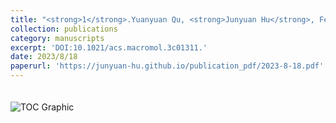 ```yaml
---
title: "<strong>1</strong>.Yuanyuan Qu, <strong>Junyuan Hu</strong>, Fengzhen Guo, Dong Ji, Yuguang Li, Zhenjiang Li, Yunsheng Xu, Jin Huang\\*, Lili Zhao\\*, Kai Guo\\*,Understanding Alkali Cation-Assisted Ring-Opening Polymerization of Macrocyclic Carbonate: Kinetics and Thermodynamics,<strong>Macromolecules</strong> 2023, 56, 6790−6797."
collection: publications
category: manuscripts
excerpt: 'DOI:10.1021/acs.macromol.3c01311.'
date: 2023/8/18
paperurl: 'https://junyuan-hu.github.io/publication_pdf/2023-8-18.pdf'
---
```

<img src="https://junyuan-hu.github.io/images/publication_2023-8-18.jpeg" alt="TOC Graphic" style="max-width: 400px; margin-top: 20px;">
